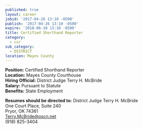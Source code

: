 ```yaml
---
published: true
layout: career
jobid: '2017-04-26 13:10 -0500'
publish: '2017-04-26 13:10 -0500'
expire: '2018-06-10 13:10 -0500'
title: Certified Shorthand Reporter
category:
  - csr
sub_category:
  - DISTRICT
location: Mayes County
---
```

**Position:** Certified Shorthand Reporter  
**Location:** Mayes County Courthouse  
**Hiring Official:** District Judge Terry H. McBride  
**Salary:** Pursuant to Statute  
**Benefits:** State Employment  

**Resumes should be directed to:**
District Judge Terry H. McBride  
One Court Place, Suite 240  
Pryor, OK  74361  
[Terry.McBride@oscn.net](mailto:Terry.McBride@oscn.net)  
(918) 825-3404
